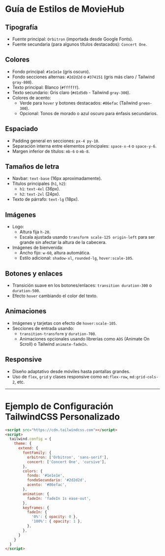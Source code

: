 
# Guía de Estilos de MovieHub

## Tipografía
- Fuente principal: `Orbitron` (importada desde Google Fonts).
- Fuente secundaria (para algunos títulos destacados): `Concert One`.

## Colores
- Fondo principal: `#1e1e1e` (gris oscuro).
- Fondo secciones alternas: `#2d2d2d` o `#374151` (gris más claro / Tailwind `gray-800`).
- Texto principal: Blanco (`#ffffff`).
- Texto secundario: Gris claro (`#d1d5db` - Tailwind `gray-300`).
- Colores de acento:
  - Verde para `hover` y botones destacados: `#86efac` (Tailwind `green-300`).
  - Opcional: Tonos de morado o azul oscuro para énfasis secundarios.

## Espaciado
- Padding general en secciones: `px-4 py-10`.
- Separación interna entre elementos principales: `space-x-4` o `space-y-6`.
- Margen inferior de títulos: `mb-6` o `mb-8`.

## Tamaños de letra
- Navbar: `text-base` (16px aproximadamente).
- Títulos principales (`h1`, `h2`): 
  - `h1`: `text-4xl` (36px).
  - `h2`: `text-2xl` (24px).
- Texto de párrafo: `text-lg` (18px).

## Imágenes
- Logo: 
  - Altura fija `h-20`.
  - Escala ajustada usando `transform scale-125 origin-left` para ser grande sin afectar la altura de la cabecera.
- Imágenes de bienvenida:
  - Ancho fijo: `w-60`, altura automática.
  - Estilo adicional: `shadow-xl`, `rounded-lg`, `hover:scale-105`.

## Botones y enlaces
- Transición suave en los botones/enlaces: `transition duration-300` o `duration-500`.
- Efecto `hover` cambiando el color del texto.

## Animaciones
- Imágenes y tarjetas con efecto de `hover:scale-105`.
- Secciones de entrada usando:
  - `transition-transform` y `duration-700`.
  - Animaciones opcionales usando librerías como `AOS` (Animate On Scroll) o Tailwind `animate-fadeIn`.

## Responsive
- Diseño adaptativo desde móviles hasta pantallas grandes.
- Uso de `flex`, `grid` y clases responsive como `md:flex-row`, `md:grid-cols-2`, etc.

---

# Ejemplo de Configuración TailwindCSS Personalizado

```html
<script src="https://cdn.tailwindcss.com"></script>
<script>
  tailwind.config = {
    theme: {
      extend: {
        fontFamily: {
          orbitron: ['Orbitron', 'sans-serif'],
          concert: ['Concert One', 'cursive'],
        },
        colors: {
          fondo: '#1e1e1e',
          fondoSecundario: '#2d2d2d',
          acento: '#86efac',
        },
        animation: {
          fadeIn: 'fadeIn 1s ease-out',
        },
        keyframes: {
          fadeIn: {
            '0%': { opacity: 0 },
            '100%': { opacity: 1 },
          },
        },
      }
    }
  }
</script>
```
